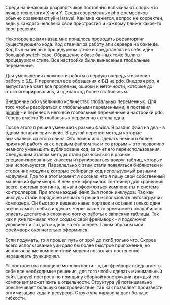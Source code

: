 
Среди начинающих разработчиков постоянно вспыхивают споры что лучше технология X или Y. Среди современных php фремворков обычно сравнивают yii и laravel. Как мне кажется, вопрос не корректен, ведь у каждого человека свои пристрастия и каждому ближе какое-то свое решение.

Некоторое время назад мне пришлось проводить рефакторинг существующего кода. Код отвечал за работу апи сервера на бэкэнде. Код был написан в процедурном стиле и представлял из себя идин большой switch-case. Обращение к базе банных тоже были в процедурном стиле. Все настройки были вынесены в глобальные переменные.

Для уменьшения сложности работы в первую очередь я изменил работу с БД. Я переписал все обращения к БД на pdo. Внедряя pdo, я выпустил на свет все проблемы, ошибки и неточности, которые до этого игнорировались, и сделал код более стабильным.

Внедрение pdo увеличило количество глобальных переменных. Для того чтобы разобраться с глобальными переменными, я поставил [pimple](http://pimple.sensiolabs.org/) - и перенес в него все глобальные переменные и настройки pdo. Теперь вместо 15 глобальных переменных стала одна.

После этого я решил уменьшить размер файла. Я разбил файл на два - в одном оставил свитч кейс. В другой перенес методы которые вызывались из этого свича. Это позволило сделать немного более приятной работу как с первым файлом так и со вторым + это позволило немного уменьшить дублироваие код, за счет его переиспользования.
Следующим этапом методы стали разноситься в разные специализированные класссы и групироваться вокруг таблиц, которые они используются. Параллельно с этим стали появляться библиотеки и сторонние модули в которые собирался код используемый разными модулями. 
Где то в этот момент я осознал что я пишу свой собственный маленький фреймворк. В нем уже оформился контейнер для храненния всего, система роутинга, начали оформляться компоненты и система контроллеров. При этом каждый файл был полон инклудов. 
Так как инклуды стали порядочно мешать я решил использовать автозагрузчик композера. Он быстро и дешево навел порядок и оставил только один вызов самого себя в индексе.
Через какое то время мне понадобилось описать достаточно сложную логику работы с записями таблицы. Так как я уже понимал что я создаю свой фреймворк - я подключил улоквиент и создал модель на его основе. 
Таким образом мой фреймворк окончательно оформился.

Если подумать, то я прошел путь от зрз4 до пхп5 только что. Скорее всего использование уии дало бы более быстрое приложение, но использование компонентной модели позволяет постепенно наращивать функционал.

Yii построен на принципе монолитности - один фрейворк предлагает в себе все необходимые решения, для того чтобы сделать минимальный сайт. Laravel построен по принципу сборной конструкции: каждый его компонент может жить в отдельности. Структура yii потенциально обеспечивает большую быстродействие, так как позволяет произвести оптимизацию кода и ресурсов. Структура ларавела дает больше гибкости.